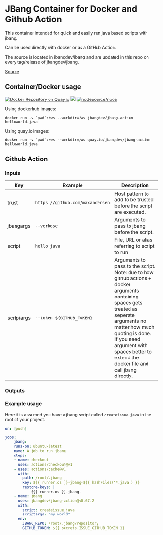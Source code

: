 # JBang Container for Docker and Github Action

This container intended for quick and easily run java based scripts with [jbang](https://jbang.dev).

Can be used directly with docker or as a GitHub Action.

The source is located in [jbangdev/jbang](https://github.com/jbangdev/jbang/blob/master/src/main/scripts/container/) and are updated in this repo on every tag/release of jbangdev/jbang.

[Source](https://github.com/jbangdev/jbang-action)

## Container/Docker usage

[![Docker Repository on Quay.io](https://quay.io/repository/jbangdev/jbang-action/status "Docker Repository on Quay.io")](https://quay.io/repository/jbangdev/jbang-action) [![](https://images.microbadger.com/badges/image/jbangdev/jbang-action.svg)](https://microbadger.com/images/jbangdev/jbang-action "Get your own image badge on microbadger.com") [![nodesource/node](http://dockeri.co/image/jbangdev/jbang-action)](https://registry.hub.docker.com/r/jbangdev/jbang-action)

Using dockerhub images:

```
docker run -v `pwd`:/ws --workdir=/ws jbangdev/jbang-action helloworld.java
```

Using quay.io images:

```
docker run -v `pwd`:/ws --workdir=/ws quay.io/jbangdev/jbang-action helloworld.java
```


## Github Action

### Inputs

Key | Example | Description
----|---------|------------
trust | `https://github.com/maxandersen` | Host pattern to add to be trusted before the script are executed.
jbangargs | `--verbose` | Arguments to pass to jbang before the script.
script | `hello.java` | File, URL or alias referring to script to run
scriptargs | `--token ${GITHUB_TOKEN}` | Arguments to pass to the script. Note: due to how github actions + docker arguments containing spaces gets treated as seperate arguments no matter how much quoting is done. If you need argument with spaces better to extend the docker file and call jbang directly.

### Outputs

### Example usage

Here it is assumed you have a jbang script called `createissue.java` in the root of your project.

```yaml
on: [push]

jobs:
    jbang:
    runs-on: ubuntu-latest
    name: A job to run jbang
    steps:
    - name: checkout
      uses: actions/checkout@v1
    - uses: actions/cache@v1
      with:
        path: /root/.jbang
        key: ${{ runner.os }}-jbang-${{ hashFiles('*.java') }}
        restore-keys: |
            ${{ runner.os }}-jbang-
    - name: jbang
      uses: jbangdev/jbang-action@v0.67.2
      with:
        script: createissue.java
        scriptargs: "my world"
      env:
        JBANG_REPO: /root/.jbang/repository
        GITHUB_TOKEN: ${{ secrets.ISSUE_GITHUB_TOKEN }}
```
